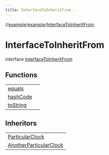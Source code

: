 ```yaml
---
title: InterfaceToInheritFrom -
---
```

//[example](../index.html)/[example](index.html)/[InterfaceToInheritFrom](-interface-to-inherit-from.html)



# InterfaceToInheritFrom  
interface [InterfaceToInheritFrom](-interface-to-inherit-from.html)

## Functions  


| | |
|---|---|
| [equals](https://kotlinlang.org/api/latest/jvm/stdlib/kotlin/-any/equals.html)| |
| [hashCode](https://kotlinlang.org/api/latest/jvm/stdlib/kotlin/-any/hash-code.html)| |
| [toString](https://kotlinlang.org/api/latest/jvm/stdlib/kotlin/-any/to-string.html)| |




## Inheritors  


| |
|---|
| [ParticularClock](-particular-clock/index.html)|
| [AnotherParticularClock](-another-particular-clock/index.html)|



